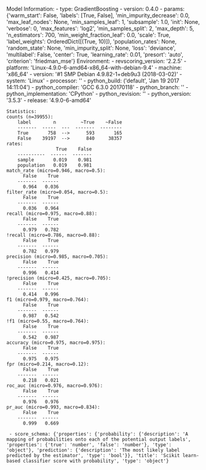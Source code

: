 Model Information:
	 - type: GradientBoosting
	 - version: 0.4.0
	 - params: {'warm_start': False, 'labels': [True, False], 'min_impurity_decrease': 0.0, 'max_leaf_nodes': None, 'min_samples_leaf': 1, 'subsample': 1.0, 'init': None, 'verbose': 0, 'max_features': 'log2', 'min_samples_split': 2, 'max_depth': 5, 'n_estimators': 700, 'min_weight_fraction_leaf': 0.0, 'scale': True, 'label_weights': OrderedDict([(True, 10)]), 'population_rates': None, 'random_state': None, 'min_impurity_split': None, 'loss': 'deviance', 'multilabel': False, 'center': True, 'learning_rate': 0.01, 'presort': 'auto', 'criterion': 'friedman_mse'}
	Environment:
	 - revscoring_version: '2.2.5'
	 - platform: 'Linux-4.9.0-6-amd64-x86_64-with-debian-9.4'
	 - machine: 'x86_64'
	 - version: '#1 SMP Debian 4.9.82-1+deb9u3 (2018-03-02)'
	 - system: 'Linux'
	 - processor: ''
	 - python_build: ('default', 'Jan 19 2017 14:11:04')
	 - python_compiler: 'GCC 6.3.0 20170118'
	 - python_branch: ''
	 - python_implementation: 'CPython'
	 - python_revision: ''
	 - python_version: '3.5.3'
	 - release: '4.9.0-6-amd64'
	
	Statistics:
	counts (n=39955):
		label        n         ~True    ~False
		-------  -----  ---  -------  --------
		True       758  -->      593       165
		False    39197  -->      840     38357
	rates:
		              True    False
		----------  ------  -------
		sample       0.019    0.981
		population   0.019    0.981
	match_rate (micro=0.946, macro=0.5):
		  False    True
		-------  ------
		  0.964   0.036
	filter_rate (micro=0.054, macro=0.5):
		  False    True
		-------  ------
		  0.036   0.964
	recall (micro=0.975, macro=0.88):
		  False    True
		-------  ------
		  0.979   0.782
	!recall (micro=0.786, macro=0.88):
		  False    True
		-------  ------
		  0.782   0.979
	precision (micro=0.985, macro=0.705):
		  False    True
		-------  ------
		  0.996   0.414
	!precision (micro=0.425, macro=0.705):
		  False    True
		-------  ------
		  0.414   0.996
	f1 (micro=0.979, macro=0.764):
		  False    True
		-------  ------
		  0.987   0.542
	!f1 (micro=0.55, macro=0.764):
		  False    True
		-------  ------
		  0.542   0.987
	accuracy (micro=0.975, macro=0.975):
		  False    True
		-------  ------
		  0.975   0.975
	fpr (micro=0.214, macro=0.12):
		  False    True
		-------  ------
		  0.218   0.021
	roc_auc (micro=0.976, macro=0.976):
		  False    True
		-------  ------
		  0.976   0.976
	pr_auc (micro=0.993, macro=0.834):
		  False    True
		-------  ------
		  0.999   0.669
	
	 - score_schema: {'properties': {'probability': {'description': 'A mapping of probabilities onto each of the potential output labels', 'properties': {'true': 'number', 'false': 'number'}, 'type': 'object'}, 'prediction': {'description': 'The most likely label predicted by the estimator', 'type': 'bool'}}, 'title': 'Scikit learn-based classifier score with probability', 'type': 'object'}


